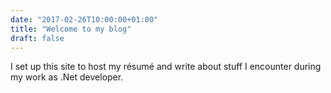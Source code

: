 ```yaml
---
date: "2017-02-26T10:00:00+01:00"
title: "Welcome to my blog"
draft: false
---
```


I set up this site to host my résumé and write about stuff I encounter during my work as .Net developer.